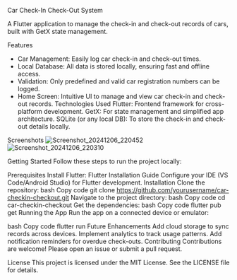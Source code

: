 Car Check-In Check-Out System

A Flutter application to manage the check-in and check-out records of cars, built with GetX state management.

Features
- Car Management: Easily log car check-in and check-out times.
- Local Database: All data is stored locally, ensuring fast and offline access.
- Validation: Only predefined and valid car registration numbers can be logged.
- Home Screen: Intuitive UI to manage and view car check-in and check-out records.
Technologies Used
Flutter: Frontend framework for cross-platform development.
GetX: For state management and simplified app architecture.
SQLite (or any local DB): To store the check-in and check-out details locally.

Screenshots
![Screenshot_20241206_220452](https://github.com/user-attachments/assets/5318e161-bd2a-45d5-8f17-b3f9bf3b3563)
![Screenshot_20241206_220310](https://github.com/user-attachments/assets/e35665d6-c7d1-4595-9782-ee18d58f1d35)



Getting Started
Follow these steps to run the project locally:

Prerequisites
Install Flutter: Flutter Installation Guide
Configure your IDE (VS Code/Android Studio) for Flutter development.
Installation
Clone the repository:
bash
Copy code
git clone https://github.com/yourusername/car-checkin-checkout.git
Navigate to the project directory:
bash
Copy code
cd car-checkin-checkout
Get the dependencies:
bash
Copy code
flutter pub get
Running the App
Run the app on a connected device or emulator:

bash
Copy code
flutter run
Future Enhancements
Add cloud storage to sync records across devices.
Implement analytics to track usage patterns.
Add notification reminders for overdue check-outs.
Contributing
Contributions are welcome! Please open an issue or submit a pull request.

License
This project is licensed under the MIT License. See the LICENSE file for details.
